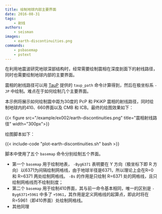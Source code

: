 ```yaml
---
title: 绘制地球内部主要界面
date: 2016-08-31
tags:
    - 射线
authors:
    - seisman
images:
    - earth-discontinuities.png
commands:
    - psbasemap
    - pstext
---
```


在利用地震波研究地球深部结构时，经常需要绘制震相在深度剖面下的射线路径，同时也需要绘制地球内部的主要界面。

震相的射线路径可以用 [TauP](http://www.seis.sc.edu/taup/) 提供的 `taup_path` 命令计算得到，然后在极坐标系 `-JP` 中绘制。难点在于如何绘制几个主要界面。

本示例将展示如何绘制震中距为30度的 PcP 和 PKiKP 震相的射线路径，同时绘制地球内的410、660界面以及 CMB 和 ICB。最终的绘图效果如下：

{{< figure src="/example/ex002/earth-discontinuities.png" title="震相射线路径" width="300px">}}

绘图脚本如下：

{{< include-code "plot-earth-discontinuities.sh" bash >}}

脚本中使用了五个 `basemap` 命令分别绘制五个界面。

- 第一个 `basemap` 用于绘制地表， `-Byg6371` 表明要在 Y 方向（极坐标下即 R 方向）以6371为间隔绘制网格线，由于地球半径是6371，所以理论上会在R=0和 R=6371 两处绘制网格线。 `-Bs` 的作用是只绘制 R=6371 处的网格线，且只绘制网格线而不绘制刻度；
- 第二个 `basemap` 用于绘制410界面，其与前一命令基本相同，唯一的区别是 `-Byg6371+5961` 中多了 `+5961`，其作用是定义网格线的起算点，即此时将在 R=5961（即410界面）处绘制网格线。
- 其他同理

